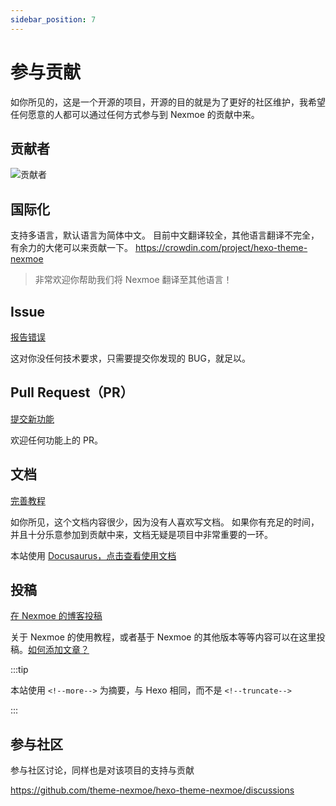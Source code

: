 ```yaml
---
sidebar_position: 7
---
```


# 参与贡献

如你所见的，这是一个开源的项目，开源的目的就是为了更好的社区维护，我希望任何愿意的人都可以通过任何方式参与到 Nexmoe 的贡献中来。

## 贡献者

![贡献者](https://opencollective.com/hexo-theme-nexmoe/contributors.svg?width=890&button=false)

## 国际化

 支持多语言，默认语言为简体中文。 目前中文翻译较全，其他语言翻译不完全，有余力的大佬可以来贡献一下。
 https://crowdin.com/project/hexo-theme-nexmoe

> 非常欢迎你帮助我们将 Nexmoe 翻译至其他语言！

## Issue

[报告错误](https://github.com/theme-nexmoe/hexo-theme-nexmoe/issues/new)

这对你没任何技术要求，只需要提交你发现的 BUG，就足以。

## Pull Request（PR）

[提交新功能](https://github.com/theme-nexmoe/hexo-theme-nexmoe/pulls)

欢迎任何功能上的 PR。

## 文档

[完善教程](https://github.com/theme-nexmoe/hexo-docs/)	

如你所见，这个文档内容很少，因为没有人喜欢写文档。 如果你有充足的时间，并且十分乐意参加到贡献中来，文档无疑是项目中非常重要的一环。

本站使用 [Docusaurus，点击查看使用文档](https://docusaurus.io/)

## 投稿

[在 Nexmoe 的博客投稿](https://github.com/theme-nexmoe/hexo-docs/tree/master/blog)	

关于 Nexmoe 的使用教程，或者基于 Nexmoe 的其他版本等等内容可以在这里投稿。[如何添加文章？](https://docusaurus.io/zh-CN/docs/blog#adding-posts)

:::tip

本站使用 `<!--more-->`  为摘要，与 Hexo 相同，而不是 `<!--truncate-->`

:::

## 参与社区

参与社区讨论，同样也是对该项目的支持与贡献

https://github.com/theme-nexmoe/hexo-theme-nexmoe/discussions
